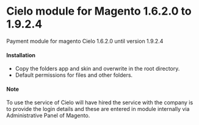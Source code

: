 # Cielo module for Magento 1.6.2.0 to 1.9.2.4

Payment module for magento Cielo 1.6.2.0 until version 1.9.2.4

#### Installation

* Copy the folders app and skin and overwrite in the root directory.
* Default permissions for files and other folders.

#### Note

To use the service of Cielo will have hired the service with the company is to provide the login details and these are entered in module internally via Administrative Panel of Magento.
